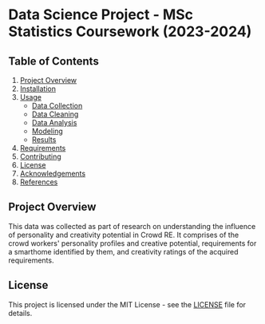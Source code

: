 # Data Science Project - MSc Statistics Coursework (2023-2024)

## Table of Contents
1. [Project Overview](#project-overview)
2. [Installation](#installation)
3. [Usage](#usage)
    - [Data Collection](#data-collection)
    - [Data Cleaning](#data-cleaning)
    - [Data Analysis](#data-analysis)
    - [Modeling](#modeling)
    - [Results](#results)
4. [Requirements](#requirements)
5. [Contributing](#contributing)
6. [License](#license)
7. [Acknowledgements](#acknowledgements)
8. [References](#references)


## Project Overview
This data was collected as part of research on understanding the influence of personality and creativity potential in Crowd RE. It comprises of the crowd workers' personality profiles and creative potential, requirements for a smarthome identified by them, and creativity ratings of the acquired requirements.

## License

This project is licensed under the MIT License - see the [LICENSE](LICENSE) file for details.


